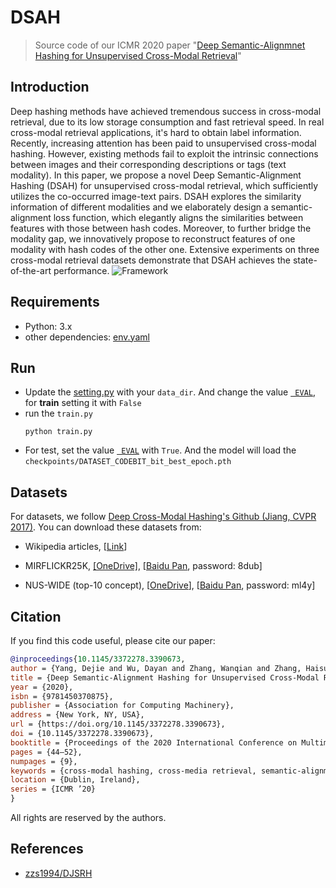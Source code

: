 # DSAH
> Source code of our ICMR 2020 paper "[Deep Semantic-Alignmnet Hashing for Unsupervised Cross-Modal Retrieval](https://dl.acm.org/doi/abs/10.1145/3372278.3390673)"

## Introduction

Deep hashing methods have achieved tremendous success in cross-modal retrieval, due to its low storage consumption and fast retrieval speed. In real cross-modal retrieval applications, it's hard to obtain label information. Recently, increasing attention has been paid to unsupervised cross-modal hashing. However, existing methods fail to exploit the intrinsic connections between images and their corresponding descriptions or tags (text modality). In this paper, we propose a novel Deep Semantic-Alignment Hashing (DSAH) for unsupervised cross-modal retrieval, which sufficiently utilizes the co-occurred image-text pairs. DSAH explores the similarity information of different modalities and we elaborately design a semantic-alignment loss function, which elegantly aligns the similarities between features with those between hash codes. Moreover, to further bridge the modality gap, we innovatively propose to reconstruct features of one modality with hash codes of the other one. Extensive experiments on three cross-modal retrieval datasets demonstrate that DSAH achieves the state-of-the-art performance.
![Framework](https://github.com/idejie/pics/raw/master/WX20200627-190524.png)
## Requirements
- Python: 3.x
- other dependencies: [env.yaml](https://github.com/idejie/DSAH/blob/master/env.yaml)
## Run
- Update the [setting.py](https://github.com/idejie/DSAH/blob/master/settings.py) with your `data_dir`. And change the value [` EVAL`](https://github.com/idejie/DSAH/blob/be1f3edba30015b164bc41994067a71273cbeb30/settings.py#L6), for **train** setting it with `False`
- run the `train.py`
  ```shell
  python train.py
  ```
 - For test, set the value [` EVAL`](https://github.com/idejie/DSAH/blob/be1f3edba30015b164bc41994067a71273cbeb30/settings.py#L6)  with `True`. And the model will load the `checkpoints/DATASET_CODEBIT_bit_best_epoch.pth`
## Datasets
For datasets, we follow [Deep Cross-Modal Hashing's Github (Jiang, CVPR 2017)](https://github.com/jiangqy/DCMH-CVPR2017/tree/master/DCMH_matlab/DCMH_matlab). You can download these datasets from:

- Wikipedia articles, [[Link](http://www.svcl.ucsd.edu/projects/crossmodal/)]

- MIRFLICKR25K, [[OneDrive]](https://pkueducn-my.sharepoint.com/:f:/g/personal/zszhong_pku_edu_cn/EpLD8yNN2lhIpBgQ7Kl8LKABzM68icvJJahchO7pYNPV1g?e=IYoeqn), [[Baidu Pan](https://pan.baidu.com/s/1o5jSliFjAezBavyBOiJxew), password: 8dub]

- NUS-WIDE (top-10 concept), [[OneDrive](https://pkueducn-my.sharepoint.com/:f:/g/personal/zszhong_pku_edu_cn/EoPpgpDlPR1OqK-ywrrYiN0By6fdnBvY4YoyaBV5i5IvFQ?e=kja8Kj)], [[Baidu Pan](https://pan.baidu.com/s/1GFljcAtWDQFDVhgx6Jv_nQ), password: ml4y]
## Citation
If you find this code useful, please cite our paper:
```bibtex
@inproceedings{10.1145/3372278.3390673,
author = {Yang, Dejie and Wu, Dayan and Zhang, Wanqian and Zhang, Haisu and Li, Bo and Wang, Weiping},
title = {Deep Semantic-Alignment Hashing for Unsupervised Cross-Modal Retrieval},
year = {2020},
isbn = {9781450370875},
publisher = {Association for Computing Machinery},
address = {New York, NY, USA},
url = {https://doi.org/10.1145/3372278.3390673},
doi = {10.1145/3372278.3390673},
booktitle = {Proceedings of the 2020 International Conference on Multimedia Retrieval},
pages = {44–52},
numpages = {9},
keywords = {cross-modal hashing, cross-media retrieval, semantic-alignment},
location = {Dublin, Ireland},
series = {ICMR ’20}
}
```
All rights are reserved by the authors.
## References
- [zzs1994/DJSRH](https://github.com/zzs1994/DJSRH)
